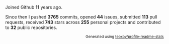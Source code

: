 Joined Github **11** years ago.

Since then I pushed **3765** commits, opened **44** issues, submitted **113** pull requests, received **743** stars across **255** personal projects and contributed to **32** public repositories.

<p align="right"><sub>Generated using <a href="https://github.com/marketplace/actions/profile-readme-stats">teoxoy/profile-readme-stats</a></sub></p>
